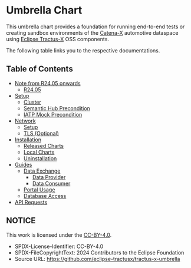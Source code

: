 # Umbrella Chart

This umbrella chart provides a foundation for running end-to-end tests or creating sandbox environments of the [Catena-X](https://catena-x.net/en/) automotive dataspace using
[Eclipse Tractus-X](https://projects.eclipse.org/projects/automotive.tractusx) OSS components.

The following table links you to the respective documentations.

## **Table of Contents**
- [Note from R24.05 onwards](user/note-r2405-onwards)
    - [R24.05](user/note-r2405-onwards/R24.05.md)
- [Setup](user/setup)
    - [Cluster](user/setup/cluster.md)
    - [Semantic Hub Precondition](user/setup/semantic-hub.md)
    - [IATP Mock Precondition](user/setup/iatp-mock.md)
- [Network](user/network)
    - [Setup](user/network/setup.md)
    - [TLS (Optional)](user/network/tls)
- [Installation](user/installation/installation.md)
    - [Released Charts](user/installation/released-charts.md)
    - [Local Charts](user/installation/local-charts.md)
    - [Uninstallation](user/installation/uninstallation.md)
- [Guides](user/guides)
    - [Data Exchange](user/guides/data-exchange.md)
        - [Data Provider](user/guides/data-exchange/provide-data.md)
        - [Data Consumer](user/guides/data-exchange/consume-data.md)
    - [Portal Usage](user/guides/portal-usage.md)
    - [Database Access](user/guides/database-access.md)
- [API Requests](api/API_Doc.md)

## NOTICE

This work is licensed under the [CC-BY-4.0](https://creativecommons.org/licenses/by/4.0/legalcode).

* SPDX-License-Identifier: CC-BY-4.0
* SPDX-FileCopyrightText: 2024 Contributors to the Eclipse Foundation
* Source URL: <https://github.com/eclipse-tractusx/tractus-x-umbrella>